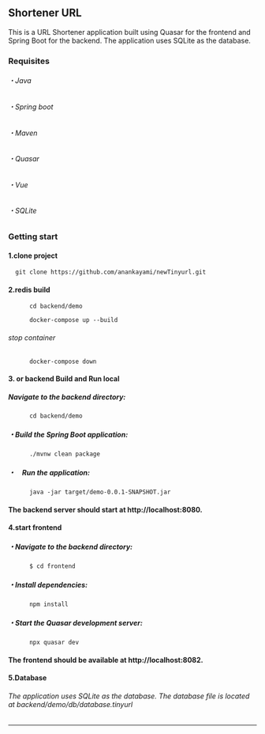  ## Shortener URL
This is a URL Shortener application built using Quasar for the frontend and Spring Boot for the backend. The application uses SQLite as the database.
###   Requisites
######      ・Java 
######      ・Spring boot
######      ・Maven
######      ・Quasar
######      ・Vue
######      ・SQLite

### Getting start
####    1.clone project 
  ```
    git clone https://github.com/anankayami/newTinyurl.git
  ```

####    2.redis build
```
      cd backend/demo
```
```
      docker-compose up --build
```
###### stop container
```
      docker-compose down 
```

####     3. or backend Build and Run local
#####       Navigate to the backend directory:
```
      cd backend/demo
```
#####    ・Build the Spring Boot application:
```
      ./mvnw clean package
```
#####    ・　Run the application:
```
      java -jar target/demo-0.0.1-SNAPSHOT.jar
```
#### The backend server should start at http://localhost:8080.

####     4.start frontend 
#####       ・Navigate to the backend directory:
```
      $ cd frontend
```
#####    ・Install dependencies:
```
      npm install
```
#####    ・Start the Quasar development server:
```
      npx quasar dev
  ```
####  The frontend should be available at http://localhost:8082.
####    5.Database
###### The application uses SQLite as the database. The database file is located at backend/demo/db/database.tinyurl
------------------------------------------------------------



